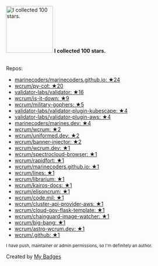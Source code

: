 <img src="https://my-badges.github.io/my-badges/stars-100.png" alt="I collected 100 stars." title="I collected 100 stars." width="128">
<strong>I collected 100 stars.</strong>
<br><br>

Repos:

* <a href="https://github.com/marinecoders/marinecoders.github.io">marinecoders/marinecoders.github.io: ★24</a>
* <a href="https://github.com/wcrum/py-cot">wcrum/py-cot: ★20</a>
* <a href="https://github.com/validator-labs/validator">validator-labs/validator: ★16</a>
* <a href="https://github.com/wcrum/is-it-down">wcrum/is-it-down: ★9</a>
* <a href="https://github.com/wcrum/military-gophers">wcrum/military-gophers: ★5</a>
* <a href="https://github.com/validator-labs/validator-plugin-kubescape">validator-labs/validator-plugin-kubescape: ★4</a>
* <a href="https://github.com/validator-labs/validator-plugin-aws">validator-labs/validator-plugin-aws: ★4</a>
* <a href="https://github.com/marinecoders/marines.dev">marinecoders/marines.dev: ★4</a>
* <a href="https://github.com/wcrum/wcrum">wcrum/wcrum: ★2</a>
* <a href="https://github.com/wcrum/uniformed.dev">wcrum/uniformed.dev: ★2</a>
* <a href="https://github.com/wcrum/banner-injector">wcrum/banner-injector: ★2</a>
* <a href="https://github.com/wcrum/wcrum.dev">wcrum/wcrum.dev: ★1</a>
* <a href="https://github.com/wcrum/spectrocloud-browser">wcrum/spectrocloud-browser: ★1</a>
* <a href="https://github.com/wcrum/rapidfort">wcrum/rapidfort: ★1</a>
* <a href="https://github.com/wcrum/marinecoders.github.io">wcrum/marinecoders.github.io: ★1</a>
* <a href="https://github.com/wcrum/lines">wcrum/lines: ★1</a>
* <a href="https://github.com/wcrum/librarium">wcrum/librarium: ★1</a>
* <a href="https://github.com/wcrum/kairos-docs">wcrum/kairos-docs: ★1</a>
* <a href="https://github.com/wcrum/elisoncrum">wcrum/elisoncrum: ★1</a>
* <a href="https://github.com/wcrum/code.mil">wcrum/code.mil: ★1</a>
* <a href="https://github.com/wcrum/cluster-api-provider-aws">wcrum/cluster-api-provider-aws: ★1</a>
* <a href="https://github.com/wcrum/cloud-gov-flask-template">wcrum/cloud-gov-flask-template: ★1</a>
* <a href="https://github.com/wcrum/chainguard-image-watcher">wcrum/chainguard-image-watcher: ★1</a>
* <a href="https://github.com/wcrum/big-bang">wcrum/big-bang: ★1</a>
* <a href="https://github.com/wcrum/astro-wcrum.dev">wcrum/astro-wcrum.dev: ★1</a>
* <a href="https://github.com/wcrum/.github">wcrum/.github: ★1</a>

<sup>I have push, maintainer or admin permissions, so I'm definitely an author.<sup>



Created by <a href="https://github.com/my-badges/my-badges">My Badges</a>